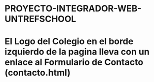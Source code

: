 # PROYECTO-INTEGRADOR-WEB-UNTREFSCHOOL
# El Logo del Colegio  en el borde izquierdo de la pagina lleva con un enlace al Formulario de Contacto (contacto.html)
